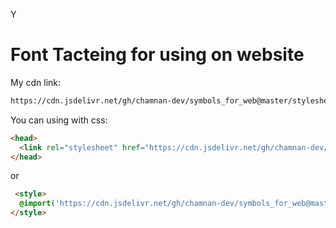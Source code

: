 <link rel="stylesheet" href="https://cdn.jsdelivr.net/gh/chamnan-dev/symbols_for_web@master/stylesheet.css">
<link rel="stylesheet" href="style.css">


<p class="font1">Y</p>

# Font Tacteing for using on website 

My cdn link: 
```html 
https://cdn.jsdelivr.net/gh/chamnan-dev/symbols_for_web@master/stylesheet.css
```

You can using with css: 
```html
<head>
  <link rel="stylesheet" href="https://cdn.jsdelivr.net/gh/chamnan-dev/symbols_for_web@master/stylesheet.css">
</head>
```
or  
```html
 <style>
  @import('https://cdn.jsdelivr.net/gh/chamnan-dev/symbols_for_web@master/stylesheet.css');
</style>
```





